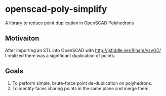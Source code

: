 # openscad-poly-simplify
A library to reduce point duplication in OpenSCAD Polyhedrons

## Motivaiton
After importing an STL into OpenSCAD with http://jsfiddle.net/Riham/yzvGD/ I realized there was a significant duplication of points.

## Goals
1. To perform simple, brute-force point de-duplication on polyhedrons.
2. To identify faces sharing points in the same plane and merge them.
